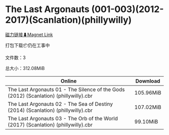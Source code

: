 # The Last Argonauts (001-003)(2012-2017)(Scanlation)(phillywilly)

[磁力链接⬇Magnet Link](magnet:?xt=urn:btih:0a0eb5c046776c06c6ad4598ce5c08280be2e449&dn=The%20Last%20Argonauts%20%28001-003%29%282012-2017%29%28Scanlation%29%28phillywilly%29)

打包下载📦仍在工事中

文件数：3

总大小：312.08MiB

Online | Download
--- | ---
The Last Argonauts 01 - The Silence of the Gods (2012) (Scanlation) (phillywilly).cbr | 105.96MiB
The Last Argonauts 02 - The Sea of Destiny (2014) (Scanlation) (phillywilly).cbr | 107.02MiB
The Last Argonauts 03 - The Orb of the World (2017) (Scanlation) (phillywilly).cbr | 99.10MiB